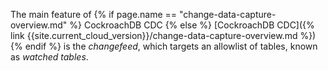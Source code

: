 The main feature of {% if page.name == "change-data-capture-overview.md" %} CockroachDB CDC {% else %} [CockroachDB CDC]({% link {{site.current_cloud_version}}/change-data-capture-overview.md %}) {% endif %} is the _changefeed_, which targets an allowlist of tables, known as _watched tables_.
